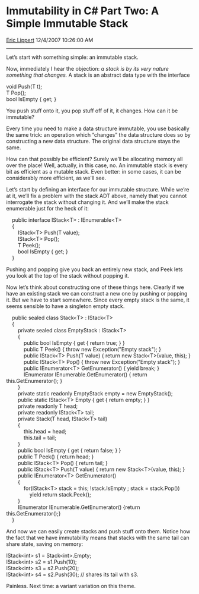 <div id="page">

# Immutability in C\# Part Two: A Simple Immutable Stack

[Eric Lippert](https://social.msdn.microsoft.com/profile/Eric%20Lippert) 12/4/2007 10:26:00 AM

-----

<div id="content">

<div class="mine">

Let’s start with something simple: an immutable stack.

Now, immediately I hear the objection: *a stack is by its very nature something that changes.* A stack is an abstract data type with the interface

<span class="code"> </span>

void Push(T t);  
T Pop();  
bool IsEmpty { get; }

You push stuff onto it, you pop stuff off of it, it changes. How can it be immutable?

Every time you need to make a data structure immutable, you use basically the same trick: an operation which “changes” the data structure does so by constructing a new data structure. The original data structure stays the same.

How can that possibly be efficient? Surely we’ll be allocating memory all over the place\! Well, actually, in this case, no. An immutable stack is every bit as efficient as a mutable stack. Even better: in some cases, it can be considerably more efficient, as we'll see.

Let’s start by defining an interface for our immutable structure. While we’re at it, we’ll fix a problem with the stack ADT above, namely that you cannot interrogate the stack without changing it. And we’ll make the stack enumerable just for the heck of it:

<span class="code"> </span>

    public interface IStack\<T\> : IEnumerable\<T\>  
    {  
        IStack\<T\> Push(T value);  
        IStack\<T\> Pop();  
        T Peek();  
        bool IsEmpty { get; }  
    }

Pushing and popping give you back an entirely new stack, and Peek lets you look at the top of the stack without popping it.

Now let’s think about constructing one of these things here. Clearly if we have an existing stack we can construct a new one by pushing or popping it. But we have to start somewhere. Since every empty stack is the same, it seems sensible to have a singleton empty stack.

<span class="code"> </span>

    public sealed class Stack\<T\> : IStack\<T\>  
    {  
        private sealed class EmptyStack : IStack\<T\>  
        {  
            public bool IsEmpty { get { return true; } }  
            public T Peek() { throw new Exception("Empty stack"); }  
            public IStack\<T\> Push(T value) { return new Stack\<T\>(value, this); }  
            public IStack\<T\> Pop() { throw new Exception("Empty stack"); }  
            public IEnumerator\<T\> GetEnumerator() { yield break; }  
            IEnumerator IEnumerable.GetEnumerator() { return this.GetEnumerator(); }  
        }  
        private static readonly EmptyStack empty = new EmptyStack();  
        public static IStack\<T\> Empty { get { return empty; } }  
        private readonly T head;  
        private readonly IStack\<T\> tail;  
        private Stack(T head, IStack\<T\> tail)  
        {  
            this.head = head;  
            this.tail = tail;  
        }  
        public bool IsEmpty { get { return false; } }  
        public T Peek() { return head; }  
        public IStack\<T\> Pop() { return tail; }  
        public IStack\<T\> Push(T value) { return new Stack\<T\>(value, this); }  
        public IEnumerator\<T\> GetEnumerator()  
        {  
            for(IStack\<T\> stack = this; \!stack.IsEmpty ; stack = stack.Pop())  
                yield return stack.Peek();  
        }  
        IEnumerator IEnumerable.GetEnumerator() {return this.GetEnumerator();}  
    }

And now we can easily create stacks and push stuff onto them. Notice how the fact that we have immutability means that stacks with the same tail can share state, saving on memory:

<span class="code"> </span>

IStack\<int\> s1 = Stack\<int\>.Empty;  
IStack\<int\> s2 = s1.Push(10);  
IStack\<int\> s3 = s2.Push(20);  
IStack\<int\> s4 = s2.Push(30); // shares its tail with s3.

Painless. Next time: a variant variation on this theme.

</div>

</div>

</div>

